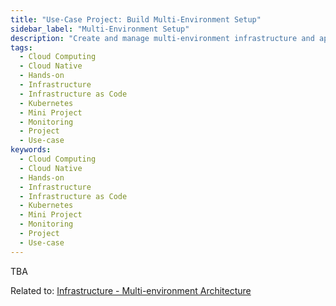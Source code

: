 ```yaml
---
title: "Use-Case Project: Build Multi-Environment Setup"
sidebar_label: "Multi-Environment Setup"
description: "Create and manage multi-environment infrastructure and applications"
tags:
  - Cloud Computing
  - Cloud Native
  - Hands-on
  - Infrastructure
  - Infrastructure as Code
  - Kubernetes
  - Mini Project
  - Monitoring
  - Project
  - Use-case
keywords:
  - Cloud Computing
  - Cloud Native
  - Hands-on
  - Infrastructure
  - Infrastructure as Code
  - Kubernetes
  - Mini Project
  - Monitoring
  - Project
  - Use-case
---
```


TBA

Related to: [Infrastructure - Multi-environment Architecture](../../foundations/module-06/#64-infrastructure---multi-environment-architecture)
